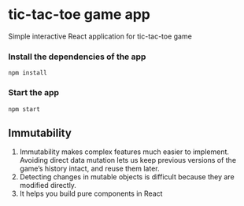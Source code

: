 #  tic-tac-toe game app
Simple interactive React application for tic-tac-toe game

### Install the dependencies of the app
`npm install`

### Start the app
`npm start`


## Immutability
1. Immutability makes complex features much easier to implement.
Avoiding direct data mutation lets us keep previous versions of the game’s history intact, and reuse them later.
2. Detecting changes in mutable objects is difficult because they are modified directly. 
3. It helps you build pure components in React
